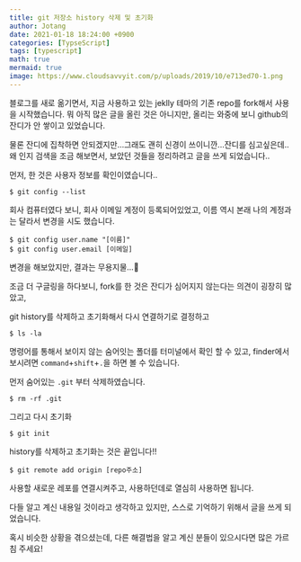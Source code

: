 ```yaml
---
title: git 저장소 history 삭제 및 초기화
author: Jotang
date: 2021-01-18 18:24:00 +0900
categories: [TypseScript]
tags: [typescript]
math: true
mermaid: true
image: https://www.cloudsavvyit.com/p/uploads/2019/10/e713ed70-1.png
---
```


블로그를 새로 옮기면서, 지금 사용하고 있는 jeklly 테마의 기존 repo를 fork해서 사용을 시작했습니다.
뭐 아직 많은 글을 올린 것은 아니지만, 올리는 와중에 보니 github의 잔디가 안 쌓이고 있었습니다.

물론 잔디에 집착하면 안되겠지만...그래도 괜히 신경이 쓰이니깐...잔디를 심고싶은데..
왜 인지 검색을 조금 해보면서, 보았던 것들을 정리하려고 글을 쓰게 되었습니다..

먼저, 한 것은 사용자 정보를 확인이였습니다..
```
$ git config --list
```

회사 컴퓨터였다 보니, 회사 이메일 계정이 등록되어있었고, 이름 역시 본래 나의 계정과는 달라서 변경을 시도 했습니다.

```
$ git config user.name "[이름]"
$ git config user.email [이메일]
```

변경을 해보았지만, 결과는 무용지물...🤭

조금 더 구글링을 하다보니, fork를 한 것은 잔디가 심어지지 않는다는 의견이 굉장히 많았고,

git history를 삭제하고 초기화해서 다시 연결하기로 결정하고

````
$ ls -la
````
명령어를 통해서 보이지 않는 숨어잇는 폴더를 터미널에서 확인 할 수 있고,
finder에서 보시려면 `command`+`shift`+`.`을 하면 볼 수 있습니다.

먼저 숨어있는 `.git` 부터 삭제하였습니다.

```
$ rm -rf .git
```

그리고 다시 초기화
```
$ git init
````

history를 삭제하고 초기화는 것은 끝입니다!!


````
$ git remote add origin [repo주소]
````

사용할 새로운 레포를 연결시켜주고, 사용하던데로 열심히 사용하면 됩니다.

다들 알고 계신 내용일 것이라고 생각하고 있지만, 스스로 기억하기 위해서 글을 쓰게 되었습니다.

혹시 비슷한 상황을 겪으셨는데, 다른 해결법을 알고 계신 분들이 있으시다면 많은 가르침 주세요!
